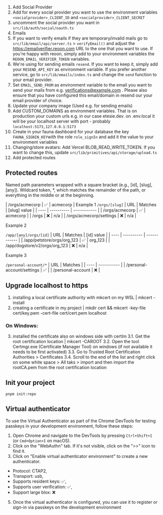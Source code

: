 1. Add Social Provider
2. Add for every social provider you want to use the environment variables `<socialprovider>_CLIENT_ID` and `<socialprovider>_CLIENT_SECRET`
3. uncomment the social provider you want in `src/lib/auth/social/oauth.ts`
4. Emails
5. If you want to verify emails if they are temporary/invalid mails go to `src/lib/email/api/server.ts` > `verifyEmail()` and adjust the https://emailverifier.reoon.com URL to the one that you want to use. If you're happy with reoon, simply add to your environment variables the `REOON_EMAIL_VERIFIER_TOKEN` variables.
6. We're using for sending emails `resend`. If you want to keep it, simply add your `RESEND_API_KEY` as environment variable. If you prefer another service, go to `src/lib/emails/index.ts` and change the `send` function to your email provider.
7. Set `EMAIL_SEND_FROM` as environment variable to the email you want to send your mails from e.g. verifications@example.com . Please also ensure that you have configured this email/domain in resend our your email provider of choice.
8. Update your company image (Used e.g. for sending emails)
9. Add CUSTOM_DOMAINS as environment variables. That is on production your custom urls e.g. in our case etesie.dev. on .env.local it will be your localhost server with port - probably `localhost:5173,127.0.0.1:5173`
10. Create in your fauna dashboard for your database the key `FAUNA_SIGNIN_KEY`with the role `role_signIn` and add it the value to your environment variables
11. Changing/store avatars: Add Vercel BLOB_READ_WRITE_TOKEN. If you want to change this, update `src/lib/primitives/api/storage/upload.ts`
12. Add protected routes

## Protected routes

Named path parameters wrapped with a square bracket (e.g., [id], [slug], [any]).
Wildcard token, \*, which matches the remainder of the path, or everything in the middle or at the beginning.

| /orgs/acmecorp | ✅ | acmecorp |
Example 1
`/orgs/[slug]`
| URL | Matches | [slug] value |
| ---- | ---------- | ------------ |
| /orgs/acmecorp | ✅ | acmecorp |
| /orgs | ❌ | n/a |
| /orgs/acmecorp/settings | ❌ | n/a |

Example 2

`/app/[any]/orgs/[id]`
| URL | Matches | [id] value |
| ---- | ---------- | ------------ |
| /app/petstore/orgs/org_123 | ✅ | org_123 |
| /app/dogstore/v2/orgs/org_123 | ❌ | n/a |

Example 3

`/personal-account/*`
| URL | Matches |
| ---- | ----------- |
| /personal-account/settings | ✅ |
| /personal-account | ❌ |

## Upgrade localhost to https

1. installing a local certificate authority with mkcert on my WSL | mkcert -install
2. creating a certificate in my project | mkdir cert && mkcert -key-file cert/key.pem -cert-file cert/cert.pem localhost

### On Windows:

3. installed the certificate also on windows side with certlm
   3.1. Get the root certification location | mkcert -CAROOT
   3.2. Open the tool Certmgr.exe (Certificate Manager Tool) on windows (if not available it needs to be first activated)
   3.3. Go to Trusted Root Certification Authorities > Certificates
   3.4. Scroll to the end of the list and right click on some white space > All taks > import and then import the rootCA.pem from the root certification location

## Init your project

`pnpm init:repo`

## Virtual authenticator

To use the Virtual Authenticator as part of the Chrome DevTools for testing passkeys in your development environment, follow these steps:

1. Open Chrome and navigate to the DevTools by pressing `Ctrl+Shift+I` (or `Cmd+Option+I` on macOS).
2. Click on the "WebAuthn" tab. If it's not visible, click on the ">>" icon to find it.
3. Click on "Enable virtual authenticator environment" to create a new authenticator.

- Protocol: CTAP2,
- Transport: usb,
- Supports resident keys: ✅,
- Supports user verification: ✅,
- Support large blox: ❌

5. Once the virtual authenticator is configured, you can use it to register or sign-in via passkeys on the development environment
